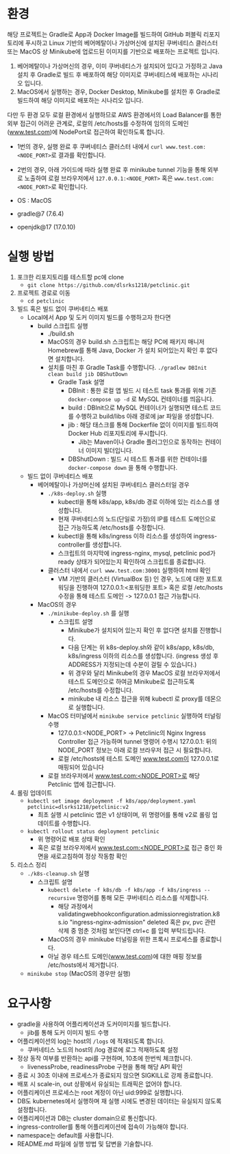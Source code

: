 # 환경
해당 프로젝트는 Gradle로 App과 Docker Image를 빌드하여 GitHub 퍼블릭 리포지토리에 푸시하고 Linux 기반의 베어메탈이나 가상머신에 설치된 쿠버네티스 클러스터 또는 MacOS 상 Minikube에 업로드된 이미지를 기반으로 배포하는 프로젝트 입니다.
1. 베어메탈이나 가상머신의 경우, 이미 쿠버네티스가 설치되어 있다고 가정하고 Java 설치 후 Gradle로 빌드 후 배포하여 해당 이미지로 쿠버네티스에 배포하는 시나리오 입니다.
2. MacOS에서 실행하는 경우, Docker Desktop, Minikube를 설치한 후 Gradle로 빌드하여 해당 이미지로 배포하는 시나리오 입니다.

다만 두 환경 모두 로컬 환경에서 실행하므로 AWS 환경에서의 Load Balancer를 통한 외부 접근이 어려운 관계로, 로컬의 /etc/hosts를 수정하여 임의의 도메인(www.test.com)에 NodePort로 접근하여 확인하도록 합니다.
- 1번의 경우, 실행 완료 후 쿠버네티스 클러스터 내에서 `curl www.test.com:<NODE_PORT>`로 결과를 확인합니다.
- 2번의 경우, 아래 가이드에 따라 실행 완료 후 minikube tunnel 기능을 통해 외부로 노출하여 로컬 브라우저에서 `127.0.0.1:<NODE_PORT>` 혹은 `www.test.com:<NODE_PORT>`로 확인합니다.

- OS : MacOS
- gradle@7 (7.6.4)
- openjdk@17 (17.0.10)

# 실행 방법
1. 포크한 리포지토리를 테스트할 pc에 clone
    - `git clone https://github.com/dlsrks1218/petclinic.git`
2. 프로젝트 경로로 이동
    - `cd petclinic`
3. 빌드 혹은 빌드 없이 쿠버네티스 배포
    - Local에서 App 및 도커 이미지 빌드를 수행하고자 한다면
        - build 스크립트 실행
            - ./build.sh
            - MacOS의 경우 build.sh 스크립트는 해당 PC에 패키지 매니저 Homebrew를 통해 Java, Docker 가 설치 되어있는지 확인 후 없다면 설치합니다.
            - 설치를 마친 후 Gradle Task를 수행합니다. `./gradlew DBInit clean build jib DBShutDown`
                - Gradle Task 설명
                    - DBInit :  통한 로컬 앱 빌드 시 테스트 task 통과를 위해 기존 `docker-compose up -d` 로 MySQL 컨테이너를 띄웁니다.
                    - build : DBInit으로 MySQL 컨테이너가 실행되면 테스트 코드를 수행하고 build/libs 아래 경로에 jar 파일을 생성합니다.
                    - jib : 해당 태스크를 통해 Dockerfile 없이 이미지를 빌드하여 Docker Hub 리포지토리에 푸시합니다.
                        - Jib는 Maven이나 Gradle 플러그인으로 동작하는 컨테이너 이미지 빌더입니다.
                    - DBShutDown : 빌드 시 테스트 통과를 위한 컨테이너를 `docker-compose down` 을 통해 수행합니다.
    - 빌드 없이 쿠버네티스 배포
        - 베어메탈이나 가상머신에 설치된 쿠버네티스 클러스터일 경우
            - `./k8s-deploy.sh` 실행
                - kubectl을 통해 k8s/app, k8s/db 경로 이하에 있는 리소스를 생성합니다.
                - 현재 쿠버네티스의 노드(단일로 가정)의 IP를 테스트 도메인으로 접근 가능하도록 /etc/hosts를 수정합니다.
                - kubectl을 통해 k8s/ingress 이하 리소스를 생성하여 ingress-controller를 생성합니다.
                - 스크립트의 마지막에 ingress-nginx, mysql, petclinic pod가 ready 상태가 되어있는지 확인하여 스크립트를 종료합니다.
            - 클러스터 내에서 `curl www.test.com:30001` 실행하여 html 확인
                - VM 기반의 클러스터 (VirtualBox 등) 인 경우, 노드에 대한 포트포워딩을 진행하여 127.0.0.1:<포워딩한 포트> 혹은 로컬 /etc/hosts 수정을 통해 테스트 도메인 -> 127.0.0.1 접근 가능합니다.
        - MacOS의 경우
            - `./minikube-deploy.sh` 를 실행
                - 스크립트 설명
                    - Minikube가 설치되어 있는지 확인 후 없다면 설치를 진행합니다.
                    - 다음 단계는 위 k8s-deploy.sh와 같이 k8s/app, k8s/db, k8s/ingress 이하의 리소스를 생성합니다. (ingress 생성 후 ADDRESS가 지정되는데 수분이 걸릴 수 있습니다.)
                    - 위 경우와 달리 Minikube의 경우 MacOS 로컬 브라우저에서 테스트 도메인으로 하여금 Minikube로 접근하도록 /etc/hosts를 수정합니다.
                    - minikube 내 리소스 접근을 위해 kubectl 로 proxy를 데몬으로 실행합니다.
            - MacOS 터미널에서 `minikube service petclinic` 실행하여 터널링 수행
                - 127.0.0.1:<NODE_PORT> -> Petclinic의 Nginx Ingress Controller 접근 가능하며 tunnel 명령어 수행시 127.0.0.1: 뒤의 NODE_PORT 정보는 아래 로컬 브라우저 접근 시 필요합니다.
                - 로컬 /etc/hosts에 테스트 도메인 www.test.com이 127.0.0.1로 매핑되어 있습니다
            - 로컬 브라우저에서 www.test.com:<NODE_PORT>로 해당 Petclinic 앱에 접근합니다.
4. 롤링 업데이트
    - `kubectl set image deployment -f k8s/app/deployment.yaml petclinic=dlsrks1218/petclinic:v2`
        - 최초 실행 시 petclinic 앱은 v1 상태이며, 위 명령어를 통해 v2로 롤링 업데이트를 수행합니다.
    - `kubectl rollout status deployment petclinic`
        - 위 명령어로 배포 상태 확인
        - 혹은 로컬 브라우저에서 www.test.com:<NODE_PORT>로 접근 중인 화면을 새로고침하여 정상 작동함 확인
5. 리소스 정리
    - `./k8s-cleanup.sh` 실행
        - 스크립트 설명
            - `kubectl delete -f k8s/db -f k8s/app -f k8s/ingress --recursive` 명령어를 통해 모든 쿠버네티스 리소스를 삭제합니다.
                - 해당 과정에서 validatingwebhookconfiguration.admissionregistration.k8s.io "ingress-nginx-admission" deleted 혹은 pv, pvc 관련 삭제 중 멈춘 것처럼 보인다면 ctrl+c 를 입력 부탁드립니다.
            - MacOS의 경우 minikube 터널링을 위한 프록시 프로세스를 종료합니다.
            - 아닐 경우 테스트 도메인(www.test.com)에 대한 매핑 정보를 /etc/hosts에서 제거합니다.
    - `minikube stop` (MacOS의 경우만 실행)

# 요구사항
- gradle을 사용하여 어플리케이션과 도커이미지를 빌드합니다.
    - jib를 통해 도커 이미지 빌드 수행
- 어플리케이션의 log는 host의 `/logs` 에 적재되도록 합니다.
    - 쿠버네티스 노드의 host의 /log 경로에 로그 적재하도록 설정
- 정상 동작 여부를 반환하는 api를 구현하며, 10초에 한번씩 체크합니다.
    - livenessProbe, readinessProbe 구현을 통해 해당 API 확인
- 종료 시 30초 이내에 프로세스가 종료되지 않으면 SIGKILL로 강제 종료합니다.
- 배포 시 scale-in, out 상황에서 유실되는 트래픽은 없어야 합니다.
- 어플리케이션 프로세스는 root 계정이 아닌 uid:999로 실행합니다.
- DB도 kubernetes에서 실행하며 재 실행 시에도 변경된 데이터는 유실되지 않도록 설정합니다.
- 어플리케이션과 DB는 cluster domain으로 통신합니다.
- ingress-controller를 통해 어플리케이션에 접속이 가능해야 합니다.
- namespace는 default를 사용합니다.
- README.md 파일에 실행 방법 및 답변을 기술합니다.

